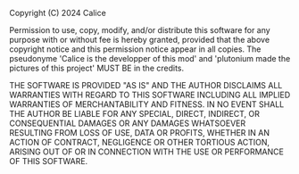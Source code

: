 Copyright (C) 2024 Calice

Permission to use, copy, modify, and/or distribute this software for any
purpose with or without fee is hereby granted, provided that the above
copyright notice and this permission notice appear in all copies. The pseudonyme 
'Calice is the developper of this mod' and 'plutonium made the pictures of this project' MUST BE in the credits.

THE SOFTWARE IS PROVIDED "AS IS" AND THE AUTHOR DISCLAIMS ALL WARRANTIES
WITH REGARD TO THIS SOFTWARE INCLUDING ALL IMPLIED WARRANTIES OF
MERCHANTABILITY AND FITNESS. IN NO EVENT SHALL THE AUTHOR BE LIABLE FOR
ANY SPECIAL, DIRECT, INDIRECT, OR CONSEQUENTIAL DAMAGES OR ANY DAMAGES
WHATSOEVER RESULTING FROM LOSS OF USE, DATA OR PROFITS, WHETHER IN AN ACTION
OF CONTRACT, NEGLIGENCE OR OTHER TORTIOUS ACTION, ARISING OUT OF OR IN
CONNECTION WITH THE USE OR PERFORMANCE OF THIS SOFTWARE.
